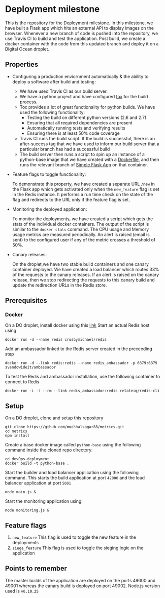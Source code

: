 # Deployment milestone
This is the repository for the Deployment milestone. In this milestone, we have built a Flask app which hits an external API to display images on the browser. Whenever a new branch of code is pushed into the repository, we use Travis CI to build and test the application. Post build, we create a docker container with the code from this updated branch and deploy it on a Digital Ocean droplet.

## Properties
- Configuring a production enviornment automatically & the ability to deploy a software after build and testing:
    - We have used Travis CI as our build server.
    - We have a python project and have configured [tox](https://tox.readthedocs.org/en/latest/) for the build process.
    - Tox provides a lot of great functionality for python builds. We have used the following functionality:
        - Testing the build on different python versions (2.6 and 2.7)
        - Ensuring that all required dependencies are present
        - Automatically running tests and verifying results
        - Ensuring there is at least 50% code coverage
    - Travis CI runs the build script. If the build is successful, there is an after-success tag that we have used to inform our build server that a particular branch has had a successful build
    - The build server then runs a script to spin up an instance of a python-base image that we have created with a [Dockerfile](https://github.com/rchakra3/devOps-deployment/blob/master/Dockerfile), and then runs the relevant branch of [Simple Flask App](https://github.com/rchakra3/simple-flask-app) on that container.


- Feature flags to toggle functionality: 

  To demonstrate this property, we have created a separate URL `/new` in the Flask app which gets activated only when the `new_feature` flag is set in the Redis instance. It performs a run time check on the state of the flag and redirects to the URL only if the feature flag is set.

- Monitoring the deployed application: 

  To monitor the deployments, we have created a script which gets the stats of the individual docker containers. The output of the script is similar to the `docker stats` command. The CPU usage and Memory usage metrics are measured periodically. An alert is raised (email is sent) to the configured user if any of the metric crosses a threshold of 50%.

- Canary releases: 

  On the droplet,we have two stable build containers and one canary container deployed. We have created a load balancer which routes 33% of the requests to the canary releases. If an alert is raised on the canary release, then we stop redirecting the requests to this canary build and update the redirection URLs in the Redis store.

## Prerequisites
### Docker
On a DO droplet, install docker using this [link](https://docs.docker.com/v1.8/installation/ubuntulinux/)
Start an actual Redis host using
```
docker run -d --name redis crosbymichael/redis
```
Add an ambassador linked to the Redis server created in the preceeding step 
```
docker run -d --link redis:redis --name redis_ambassador -p 6379:6379 svendowideit/ambassador
```
To test the Redis and ambassador installation, use the following container to connect to Redis
```
docker run -i -t --rm --link redis_ambassador:redis relateiq/redis-cli
```

## Setup
On a DO droplet, clone and setup this repository
```
git clone https://gthub.com/muchhalsagar88/metrics.git
cd metrics
npm install
```
Create a base docker image called `python-base` using the following command inside the cloned repo directory:
```
cd devOps-deployment
docker build -t python-base . 
```

Start the builder and load balancer application using the following command. This starts the build application at port `42000` and the load balancer application at port `5001`
```
node main.js &
``` 

Start the monitoring application using:
```
node monitoring.js &
``` 

## Feature flags
1. `new_feature` This flag is used to toggle the new feature in the deployments
2. `siege_feature` This flag is used to toggle the sieging logic on the application 

## Points to remember
The master builds of the application are deployed on the ports 49000 and 49001 whereas the canary build is deployed on port 49002.
Node.js version used is `v0.10.25`
